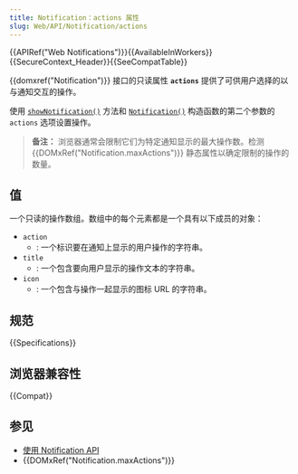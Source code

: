 ```yaml
---
title: Notification：actions 属性
slug: Web/API/Notification/actions
---
```


{{APIRef("Web Notifications")}}{{AvailableInWorkers}}{{SecureContext_Header}}{{SeeCompatTable}}

{{domxref("Notification")}} 接口的只读属性 **`actions`** 提供了可供用户选择的以与通知交互的操作。

使用 [`showNotification()`](/zh-CN/docs/Web/API/ServiceWorkerRegistration/showNotification) 方法和 [`Notification()`](/zh-CN/docs/Web/API/Notification/Notification) 构造函数的第二个参数的 `actions` 选项设置操作。

> **备注：** 浏览器通常会限制它们为特定通知显示的最大操作数。检测 {{DOMxRef("Notification.maxActions")}} 静态属性以确定限制的操作的数量。

## 值

一个只读的操作数组。数组中的每个元素都是一个具有以下成员的对象：

- `action`
  - : 一个标识要在通知上显示的用户操作的字符串。
- `title`
  - : 一个包含要向用户显示的操作文本的字符串。
- `icon`
  - : 一个包含与操作一起显示的图标 URL 的字符串。

## 规范

{{Specifications}}

## 浏览器兼容性

{{Compat}}

## 参见

- [使用 Notification API](/zh-CN/docs/Web/API/Notifications_API/Using_the_Notifications_API)
- {{DOMxRef("Notification.maxActions")}}
